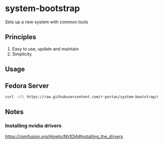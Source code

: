 # system-bootstrap

Sets up a new system with common tools

## Principles

1. Easy to use, update and maintain
2. Simplicity

## Usage

## Fedora Server

```bash
curl -sfL https://raw.githubusercontent.com/r-portas/system-bootstrap/main/fedora_server/install.sh | sh
```

## Notes

### Installing nvidia drivers

https://rpmfusion.org/Howto/NVIDIA#Installing_the_drivers
